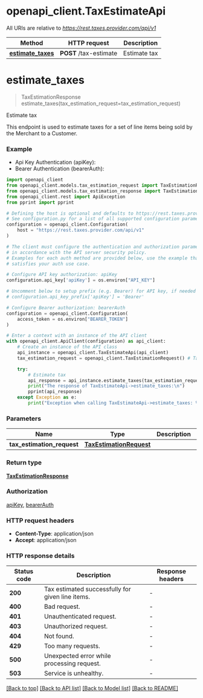 # openapi_client.TaxEstimateApi

All URIs are relative to *https://rest.taxes.provider.com/api/v1*

Method | HTTP request | Description
------------- | ------------- | -------------
[**estimate_taxes**](TaxEstimateApi.md#estimate_taxes) | **POST** /tax-estimate | Estimate tax


# **estimate_taxes**
> TaxEstimationResponse estimate_taxes(tax_estimation_request=tax_estimation_request)

Estimate tax

This endpoint is used to estimate taxes for a set of line items being sold by the Merchant to a Customer.

### Example

* Api Key Authentication (apiKey):
* Bearer Authentication (bearerAuth):

```python
import openapi_client
from openapi_client.models.tax_estimation_request import TaxEstimationRequest
from openapi_client.models.tax_estimation_response import TaxEstimationResponse
from openapi_client.rest import ApiException
from pprint import pprint

# Defining the host is optional and defaults to https://rest.taxes.provider.com/api/v1
# See configuration.py for a list of all supported configuration parameters.
configuration = openapi_client.Configuration(
    host = "https://rest.taxes.provider.com/api/v1"
)

# The client must configure the authentication and authorization parameters
# in accordance with the API server security policy.
# Examples for each auth method are provided below, use the example that
# satisfies your auth use case.

# Configure API key authorization: apiKey
configuration.api_key['apiKey'] = os.environ["API_KEY"]

# Uncomment below to setup prefix (e.g. Bearer) for API key, if needed
# configuration.api_key_prefix['apiKey'] = 'Bearer'

# Configure Bearer authorization: bearerAuth
configuration = openapi_client.Configuration(
    access_token = os.environ["BEARER_TOKEN"]
)

# Enter a context with an instance of the API client
with openapi_client.ApiClient(configuration) as api_client:
    # Create an instance of the API class
    api_instance = openapi_client.TaxEstimateApi(api_client)
    tax_estimation_request = openapi_client.TaxEstimationRequest() # TaxEstimationRequest |  (optional)

    try:
        # Estimate tax
        api_response = api_instance.estimate_taxes(tax_estimation_request=tax_estimation_request)
        print("The response of TaxEstimateApi->estimate_taxes:\n")
        pprint(api_response)
    except Exception as e:
        print("Exception when calling TaxEstimateApi->estimate_taxes: %s\n" % e)
```



### Parameters


Name | Type | Description  | Notes
------------- | ------------- | ------------- | -------------
 **tax_estimation_request** | [**TaxEstimationRequest**](TaxEstimationRequest.md)|  | [optional] 

### Return type

[**TaxEstimationResponse**](TaxEstimationResponse.md)

### Authorization

[apiKey](../README.md#apiKey), [bearerAuth](../README.md#bearerAuth)

### HTTP request headers

 - **Content-Type**: application/json
 - **Accept**: application/json

### HTTP response details

| Status code | Description | Response headers |
|-------------|-------------|------------------|
**200** | Tax estimated successfully for given line items. |  -  |
**400** | Bad request. |  -  |
**401** | Unauthenticated request. |  -  |
**403** | Unauthorized request. |  -  |
**404** | Not found. |  -  |
**429** | Too many requests. |  -  |
**500** | Unexpected error while processing request. |  -  |
**503** | Service is unhealthy. |  -  |

[[Back to top]](#) [[Back to API list]](../README.md#documentation-for-api-endpoints) [[Back to Model list]](../README.md#documentation-for-models) [[Back to README]](../README.md)

